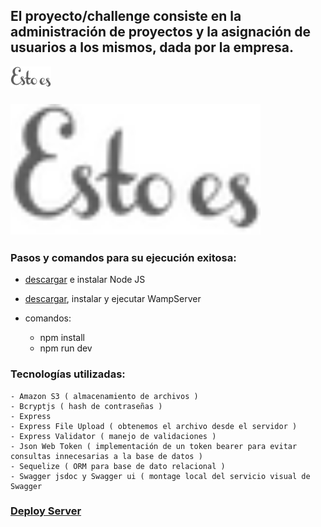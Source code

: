 ## El proyecto/challenge consiste en la administración de proyectos y la asignación de usuarios a los mismos, dada por la empresa.

![img](exercise/assets/images/logo.png)

### <img src="exercise/assets/images/logo.png" alt="logo gif" width="400">

### Pasos y comandos para su ejecución exitosa:
- [descargar](https://nodejs.org/es/download/) e instalar Node JS 

- [descargar](https://www.wampserver.com/en/), instalar y ejecutar WampServer

- comandos:
    - npm install
    - npm run dev

### Tecnologías utilizadas:
    - Amazon S3 ( almacenamiento de archivos )
    - Bcryptjs ( hash de contraseñas )
    - Express
    - Express File Upload ( obtenemos el archivo desde el servidor )
    - Express Validator ( manejo de validaciones )
    - Json Web Token ( implementación de un token bearer para evitar consultas innecesarias a la base de datos )
    - Sequelize ( ORM para base de dato relacional )
    - Swagger jsdoc y Swagger ui ( montage local del servicio visual de Swagger

### [Deploy Server](esto-es.herokuapp.com/api/docs/)